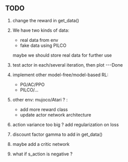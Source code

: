 ## TODO

1. change the reward in get_data()
2. We have two kinds of data: 
    - real data from env
    - fake data using PILCO
    
    maybe we should store real data for further use
    
3. test actor in each/several iteration, then plot ---Done
4. implement other model-free/model-based RL:
    - PG/AC/PPO
    - PILCO/...

5. other env: mujoco/Atari ? :
    - add more reward class
    - update actor network architecture
    
6. action variance too big ? add regularization on loss

7. discount factor gamma to add in get_data()

8. maybe add a critic network

9. what if s_action is negative ?
